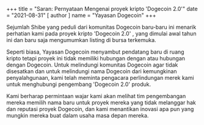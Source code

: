 
+++
title = "Saran: Pernyataan Mengenai proyek kripto 'Dogecoin 2.0'"
date = "2021-08-31"
[ author ]
  name = "Yayasan Dogecoin"
+++

Sejumlah Shibe yang peduli dari komunitas Dogecoin baru-baru ini menarik perhatian kami pada proyek kripto 'Dogecoin 2.0'
, yang dimulai awal tahun ini dan baru saja mengumumkan listing di bursa terkemuka.

Seperti biasa, Yayasan Dogecoin menyambut pendatang baru di ruang kripto tetapi proyek ini tidak memiliki hubungan dengan atau
hubungan dengan Dogecoin. Untuk melindungi komunitas Dogecoin agar tidak disesatkan dan untuk melindungi nama Dogecoin
dari kemungkinan penyalahgunaan, kami telah meminta pengacara perlindungan merek kami untuk menghubungi pengembang 'Dogecoin 2.0'
produk.

Kami berharap permintaan wajar kami akan melihat tim pengembangan mereka memilih nama baru untuk proyek mereka yang tidak
melanggar hak dan reputasi proyek Dogecoin, dan kami menantikan inovasi apa pun yang mungkin mereka buat
dalam usaha masa depan mereka.